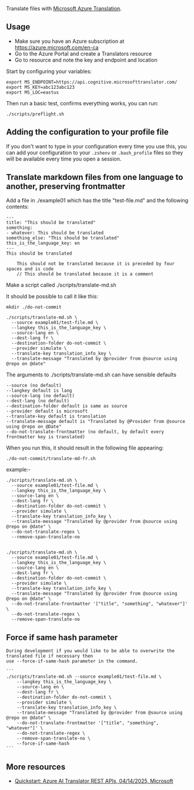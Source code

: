Translate files with [Microsoft Azure Translation](https://learn.microsoft.com/en-us/azure/ai-services/translator/text-translation/quickstart/rest-api?tabs=csharp).

Usage
-----

* Make sure you have an Azure subscription at https://azure.microsoft.com/en-ca
* Go to the Azure Portal and create a Translators resource
* Go to resource and note the key and endpoint and location

Start by configuring your variables:

    export MS_ENDPOINT=https://api.cognitive.microsofttranslator.com/
    export MS_KEY=abc123abc123
    export MS_LOC=eastus

Then run a basic test, confirms everything works, you can run:

    ./scripts/preflight.sh

Adding the configuration to your profile file
-----

If you don't want to type in your configuration every time you use this, you can add your configuration to your `.zshenv` or `.bash_profile` files so they will be available every time you open a session.

Translate markdown files from one language to another, preserving frontmatter
-----

Add a file in ./example01 which has the title "test-file.md" and the following contents:

    ---
    title: "This should be translated"
    something:
    - whatever: This should be translated
    something_else: "This should be translated"
    this_is_the_language_key: en
    ---
    This should be translated

        This should not be translated because it is preceded by four spaces and is code
        // This should be translated because it is a comment

Make a script called ./scripts/translate-md.sh

It should be possible to call it like this:

    mkdir ./do-not-commit

    ./scripts/translate-md.sh \
      --source example01/test-file.md \
      --langkey this_is_the_language_key \
      --source-lang en \
      --dest-lang fr \
      --destination-folder do-not-commit \
      --provider simulate \
      --translate-key translation_info_key \
      --translate-message "Translated by @provider from @source using @repo on @date"

The arguments to ./scripts/translate-md.sh can have sensible defaults

    --source (no default)
    --langkey default is lang
    --source-lang (no default)
    --dest-lang (no default)
    --destination-folder default is same as source
    --provider default is microsoft
    --translate-key default is translation
    --translate-message default is "Translated by @Provider from @source using @repo on @Date"
    --do-not-translate-frontmatter (no default, by default every frontmatter key is translated)

When you run this, it should result in the following file appearing:

    ./do-not-commit/translate-md-fr.sh

example:-

    ./scripts/translate-md.sh \
      --source example01/test-file.md \
      --langkey this_is_the_language_key \
      --source-lang en \
      --dest-lang fr \
      --destination-folder do-not-commit \
      --provider simulate \
      --translate-key translation_info_key \
      --translate-message "Translated by @provider from @source using @repo on @date" \
      --do-not-translate-regex \
      --remove-span-translate-no


    ./scripts/translate-md.sh \
      --source example01/test-file.md \
      --langkey this_is_the_language_key \
      --source-lang en \
      --dest-lang fr \
      --destination-folder do-not-commit \
      --provider simulate \
      --translate-key translation_info_key \
      --translate-message "Translated by @provider from @source using @repo on @date" \
      --do-not-translate-frontmatter '["title", "something", "whatever"]' \
      --do-not-translate-regex \
      --remove-span-translate-no

Force if same hash parameter
-----
    During development if you would like to be able to overwrite the translated file if necessary then
    use --force-if-same-hash parameter in the command.

    ```
    ./scripts/translate-md.sh --source example01/test-file.md \
        --langkey this_is_the_language_key \
        --source-lang en \
        --dest-lang fr \
        --destination-folder do-not-commit \
        --provider simulate \
        --translate-key translation_info_key \
        --translate-message "Translated by @provider from @source using @repo on @date" \
        --do-not-translate-frontmatter '["title", "something", "whatever"]' \
        --do-not-translate-regex \
        --remove-span-translate-no \
        --force-if-same-hash
    ```


More resources
-----

* [Quickstart: Azure AI Translator REST APIs, 04/14/2025, Microsoft](https://learn.microsoft.com/en-us/azure/ai-services/translator/text-translation/quickstart/rest-api?tabs=csharp)
